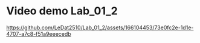 # Video demo Lab_01_2
https://github.com/LeDat2510/Lab_01_2/assets/166104453/73e0fc2e-1d1e-4707-a7c8-f51a9eeecedb

